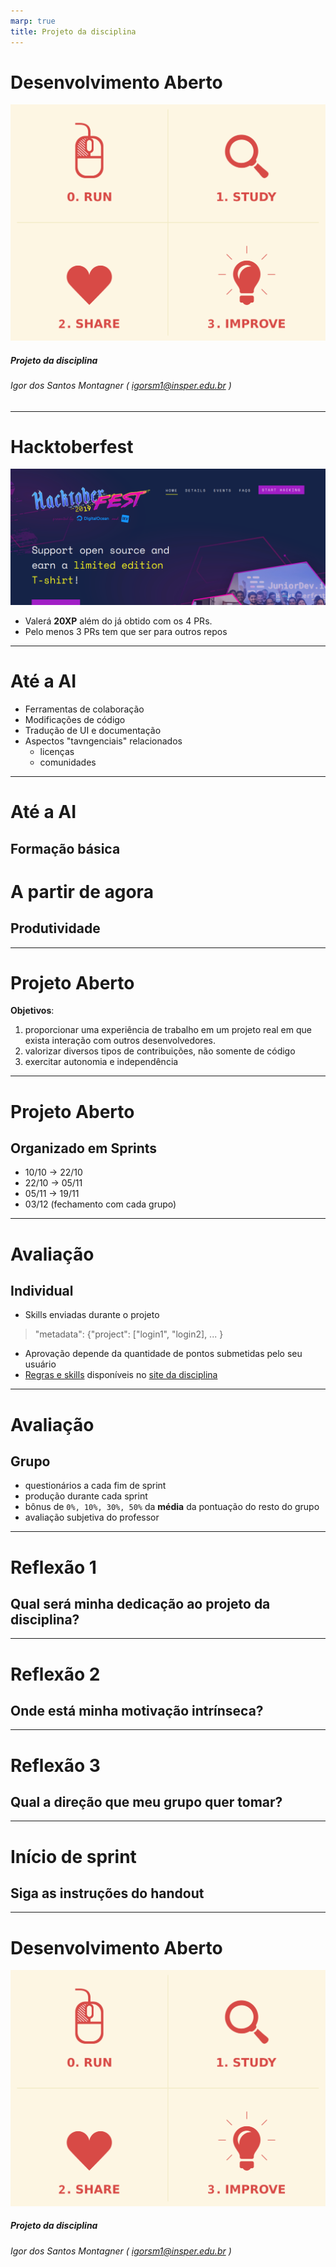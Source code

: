 ```yaml
---
marp: true
title: Projeto da disciplina
---
```


Desenvolvimento Aberto
===

![width:300px](capa.svg)

##### Projeto da disciplina


###### Igor dos Santos Montagner ( [igorsm1@insper.edu.br](mailto:igorsm1@insper.edu.br) )

---
# Hacktoberfest

![width:600px](hacktoberfest.png)

* Valerá **20XP** além do já obtido com os 4 PRs. 
* Pelo menos 3 PRs tem que ser para outros repos

---
# Até a AI

* Ferramentas de colaboração
* Modificações de código
* Tradução de UI e documentação
* Aspectos "tavngenciais" relacionados
    - licenças
    - comunidades

----

# Até a AI

## Formação básica

# A partir de agora

## Produtividade

---
# Projeto Aberto

**Objetivos**: 

1. proporcionar uma experiência de trabalho em um projeto real em que exista interação com outros desenvolvedores. 
2. valorizar diversos tipos de contribuições, não somente de código
3. exercitar autonomia e independência

---
# Projeto Aberto

## Organizado em Sprints

* 10/10 -> 22/10
* 22/10 -> 05/11
* 05/11 -> 19/11
* 03/12 (fechamento com cada grupo)

---
# Avaliação 

## Individual

* Skills enviadas durante o projeto
    
> "metadata": {"project": ["login1", "login2], ... }

* Aprovação depende da quantidade de pontos submetidas pelo seu usuário
* [Regras e skills](https://insper.github.io/dev-aberto/regras/) disponíveis no [site da disciplina](https://insper.github.io/dev-aberto/)

---
# Avaliação
  
## Grupo

* questionários a cada fim de sprint
* produção durante cada sprint
* bônus de `0%, 10%, 30%, 50%` da **média** da pontuação do resto do grupo 
* avaliação subjetiva do professor

----
# Reflexão 1

## Qual será minha dedicação ao projeto da disciplina?

----
# Reflexão 2

## Onde está minha motivação intrínseca?

---
# Reflexão 3 

## Qual a direção que meu grupo quer tomar?

---
# Início de sprint

## Siga as instruções do handout

----
Desenvolvimento Aberto
===

![width:300px](capa.svg)

##### Projeto da disciplina


###### Igor dos Santos Montagner ( [igorsm1@insper.edu.br](mailto:igorsm1@insper.edu.br) )
